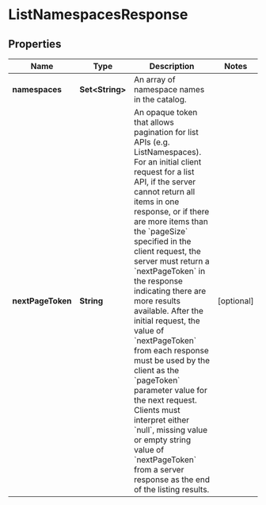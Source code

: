 

# ListNamespacesResponse


## Properties

| Name | Type | Description | Notes |
|------------ | ------------- | ------------- | -------------|
|**namespaces** | **Set&lt;String&gt;** | An array of namespace names in the catalog. |  |
|**nextPageToken** | **String** | An opaque token that allows pagination for list APIs (e.g. ListNamespaces). For an initial client request for a list API, if the server cannot return all items in one response, or if there are more items than the &#x60;pageSize&#x60; specified in the client request, the server must return a &#x60;nextPageToken&#x60; in the response indicating there are more results available. After the initial request, the value of &#x60;nextPageToken&#x60; from each response must be used by the client as the &#x60;pageToken&#x60; parameter value for the next request. Clients must interpret either &#x60;null&#x60;, missing value or empty string value of &#x60;nextPageToken&#x60; from a server response as the end of the listing results. |  [optional] |



